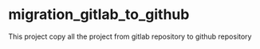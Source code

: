 # migration_gitlab_to_github
This project copy all the project from gitlab repository to github repository
